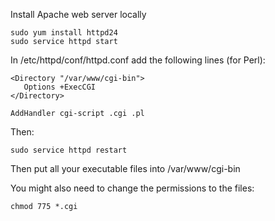 Install Apache web server locally

	sudo yum install httpd24
	sudo service httpd start

In /etc/httpd/conf/httpd.conf add the following lines (for Perl):

	<Directory "/var/www/cgi-bin">
	   Options +ExecCGI
	</Directory>

	AddHandler cgi-script .cgi .pl

Then:

	sudo service httpd restart

Then put all your executable files into /var/www/cgi-bin

You might also need to change the permissions to the files:
    
    chmod 775 *.cgi
